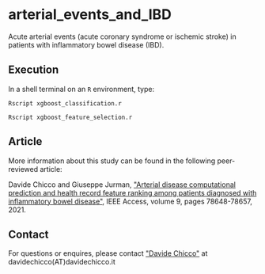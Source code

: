 # arterial_events_and_IBD
Acute arterial events (acute coronary syndrome or ischemic stroke) in patients with inflammatory bowel disease (IBD).

## Execution
In a shell terminal on an `R` environment, type:

`Rscript xgboost_classification.r`

`Rscript xgboost_feature_selection.r`

## Article
More information about this study can be found in the following peer-reviewed article:

Davide Chicco and Giuseppe Jurman, ["Arterial disease computational prediction and health record feature ranking among patients diagnosed with inflammatory bowel disease"](https://doi.org/10.1109/ACCESS.2021.3084063), IEEE Access, volume 9, pages 78648-78657, 2021.

## Contact
For questions or enquires, please contact ["Davide Chicco"](https://www.davidechicco.it) at davidechicco(AT)davidechicco.it
